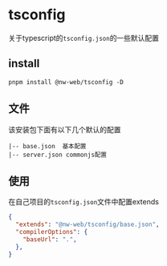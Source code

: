 # tsconfig

关于typescript的`tsconfig.json`的一些默认配置
## install

```
pnpm install @nw-web/tsconfig -D
```
## 文件
该安装包下面有以下几个默认的配置
```
|-- base.json  基本配置
|-- server.json commonjs配置
```
## 使用
在自己项目的`tsconfig.json`文件中配置extends
```json
{
  "extends": "@nw-web/tsconfig/base.json",
  "compilerOptions": {
    "baseUrl": ".",
  },
}

```


